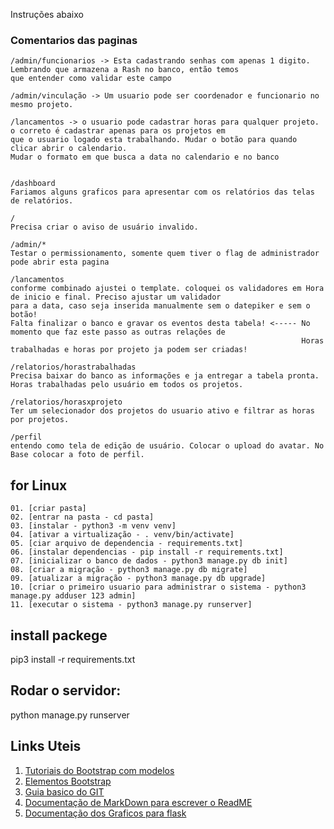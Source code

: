 Instruções abaixo
### Comentarios das paginas
```
/admin/funcionarios -> Esta cadastrando senhas com apenas 1 digito. Lembrando que armazena a Rash no banco, então temos
que entender como validar este campo

/admin/vinculação -> Um usuario pode ser coordenador e funcionario no mesmo projeto.

/lancamentos -> o usuario pode cadastrar horas para qualquer projeto. o correto é cadastrar apenas para os projetos em
que o usuario logado esta trabalhando. Mudar o botão para quando clicar abrir o calendario.
Mudar o formato em que busca a data no calendario e no banco


/dashboard
Fariamos alguns graficos para apresentar com os relatórios das telas de relatórios.

/
Precisa criar o aviso de usuário invalido.

/admin/*
Testar o permissionamento, somente quem tiver o flag de administrador pode abrir esta pagina

/lancamentos
conforme combinado ajustei o template. coloquei os validadores em Hora de inicio e final. Preciso ajustar um validador
para a data, caso seja inserida manualmente sem o datepiker e sem o botão!
Falta finalizar o banco e gravar os eventos desta tabela! <----- No momento que faz este passo as outras relações de 
                                                                 Horas trabalhadas e horas por projeto ja podem ser criadas!

/relatorios/horastrabalhadas
Precisa baixar do banco as informações e ja entregar a tabela pronta. Horas trabalhadas pelo usuário em todos os projetos.

/relatorios/horasxprojeto
Ter um selecionador dos projetos do usuario ativo e filtrar as horas por projetos.

/perfil
entendo como tela de edição de usuário. Colocar o upload do avatar. No Base colocar a foto de perfil.
```

## for Linux
```
01. [criar pasta]
02. [entrar na pasta - cd pasta]
03. [instalar - python3 -m venv venv]
04. [ativar a virtualização - . venv/bin/activate]
05. [ciar arquivo de dependencia - requirements.txt]
06. [instalar dependencias - pip install -r requirements.txt]
07. [inicializar o banco de dados - python3 manage.py db init]
08. [criar a migração - python3 manage.py db migrate]
09. [atualizar a migração - python3 manage.py db upgrade]
10. [criar o primeiro usuario para administrar o sistema - python3 manage.py adduser 123 admin]
11. [executar o sistema - python3 manage.py runserver]

```
## install packege
pip3 install -r requirements.txt

## Rodar o servidor:
python manage.py runserver

## Links Uteis
1. [Tutoriais do Bootstrap com modelos](https://www.w3schools.com/bootstrap/default.asp)
2. [Elementos Bootstrap](https://getbootstrap.com/docs/3.3/components/#btn-dropdowns-sizing)
3. [Guia basico do GIT](http://rogerdudler.github.io/git-guide/index.pt_BR.html)
4. [Documentação de MarkDown para escrever o ReadME](https://github.com/adam-p/markdown-here/wiki/Markdown-Cheatsheet) 
5. [Documentação dos Graficos para flask](https://pythonspot.com/flask-and-great-looking-charts-using-chart-js/) 

